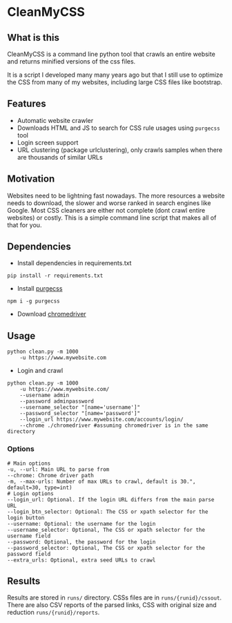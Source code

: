 # CleanMyCSS

## What is this
CleanMyCSS is a command line python tool that
crawls an entire website and returns minified versions of the css files.

It is a script I developed many many years ago but that I still 
use to optimize the CSS from many of my websites, including large CSS files 
like bootstrap. 


## Features
- Automatic website crawler
- Downloads HTML and JS to search for CSS rule usages using `purgecss` tool
- Login screen support
- URL clustering (package urlclustering), only crawls samples when there are thousands of similar URLs

## Motivation
Websites need to be lightning fast nowadays. The more resources a website
 needs to download, the slower and worse ranked in search engines like Google.
Most CSS cleaners are either not complete (dont crawl entire websites) or costly.
This is a simple command line script that makes all of that for you.

## Dependencies
- Install dependencies in requirements.txt

```
pip install -r requirements.txt
```

- Install [purgecss](https://purgecss.com/)

```
npm i -g purgecss
```

- Download [chromedriver](https://chromedriver.chromium.org/downloads)

## Usage

```
python clean.py -m 1000
    -u https://www.mywebsite.com
```

- Login and crawl

```
python clean.py -m 1000
    -u https://www.mywebsite.com/
    --username admin
    --password adminpassword
    --username_selector "[name='username']"
    --password_selector "[name='password']"
    --login_url https://www.mywebsite.com/accounts/login/
    --chrome ./chromedriver #assuming chromedriver is in the same directory
```

### Options
```
# Main options
-u, --url: Main URL to parse from
--chrome: Chrome driver path
-m, --max-urls: Number of max URLs to crawl, default is 30.", default=30, type=int)
# Login options
--login_url: Optional. If the login URL differs from the main parse URL
--login_btn_selector: Optional: The CSS or xpath selector for the login button
--username: Optional: the username for the login
--username_selector: Optional, The CSS or xpath selector for the username field
--password: Optional, the password for the login
--password_selector: Optional, The CSS or xpath selector for the password field
--extra_urls: Optional, extra seed URLs to crawl
```

## Results
Results are stored in `runs/` directory. 
CSSs files are in `runs/{runid}/cssout`.
There are also CSV reports of the parsed links, CSS with original size and reduction  `runs/{runid}/reports`.

